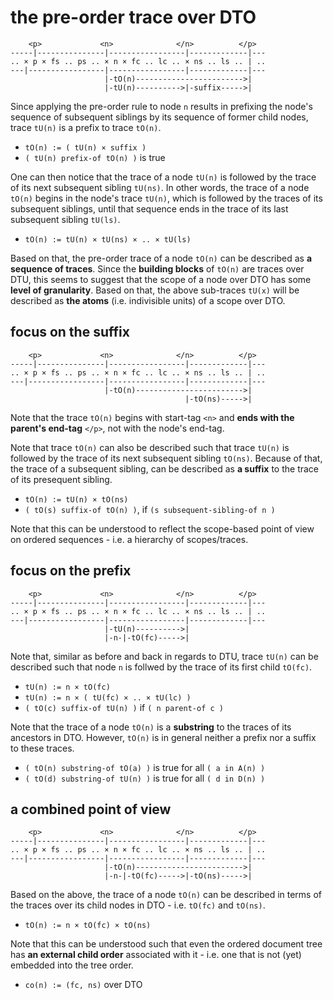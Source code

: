 
<!-- ======================================================================= -->
# the pre-order trace over DTO

```
    <p>             <n>              </n>          </p>
-----|---------------|-----------------|-------------|---
.. × p × fs .. ps .. × n × fc .. lc .. × ns .. ls .. | ..
---|-----------------|-----------------|-------------|---
                     |-tO(n)------------------------>|
                     |-tU(n)---------->|-suffix----->|
```

Since applying the pre-order rule to node `n` results in prefixing the node's
sequence of subsequent siblings by its sequence of former child nodes, trace
`tU(n)` is a prefix to trace `tO(n)`.

* `tO(n) := ( tU(n) × suffix )`
* `( tU(n) prefix-of tO(n) )` is true

One can then notice that the trace of a node `tU(n)` is followed by the trace
of its next subsequent sibling `tU(ns)`. In other words, the trace of a node
`tO(n)` begins in the node's trace `tU(n)`, which is followed by the traces
of its subsequent siblings, until that sequence ends in the trace of its last
subsequent sibling `tU(ls)`.

* `tO(n) := tU(n) × tU(ns) × .. × tU(ls)`

Based on that, the pre-order trace of a node `tO(n)` can be described as
**a sequence of traces**. Since the **building blocks** of `tO(n)` are traces
over DTU, this seems to suggest that the scope of a node over DTO has some
**level of granularity**. Based on that, the above sub-traces `tU(x)` will
be described as **the atoms** (i.e. indivisible units) of a scope over DTO.

<!-- ======================================================================= -->
## focus on the suffix

```
    <p>             <n>              </n>          </p>
-----|---------------|-----------------|-------------|---
.. × p × fs .. ps .. × n × fc .. lc .. × ns .. ls .. | ..
---|-----------------|-----------------|-------------|---
                     |-tO(n)------------------------>|
                                       |-tO(ns)----->|
```

Note that the trace `tO(n)` begins with start-tag `<n>` and
**ends with the parent's end-tag** `</p>`, not with the node's end-tag.

Note that trace `tO(n)` can also be described such that trace `tU(n)` is
followed by the trace of its next subsequent sibling `tO(ns)`. Because of
that, the trace of a subsequent sibling, can be described as **a suffix**
to the trace of its presequent sibling.

* `tO(n) := tU(n) × tO(ns)`
* `( tO(s) suffix-of tO(n) )`, if `(s subsequent-sibling-of n )`

Note that this can be understood to reflect the scope-based point of view
on ordered sequences - i.e. a hierarchy of scopes/traces.

<!-- ======================================================================= -->
## focus on the prefix

```
    <p>             <n>              </n>          </p>
-----|---------------|-----------------|-------------|---
.. × p × fs .. ps .. × n × fc .. lc .. × ns .. ls .. | ..
---|-----------------|-----------------|-------------|---
                     |-tU(n)---------->|
                     |-n-|-tO(fc)----->|
```

Note that, similar as before and back in regards to DTU, trace `tU(n)` can
be described such that node `n` is follwed by the trace of its first child
`tO(fc)`.

* `tU(n) := n × tO(fc)`
* `tU(n) := n × ( tU(fc) × .. × tU(lc) )`
* `( tO(c) suffix-of tU(n) )` if `( n parent-of c )`

Note that the trace of a node `tO(n)` is a **substring** to the traces of
its ancestors in DTO. However, `tO(n)` is in general neither a prefix nor
a suffix to these traces.

* `( tO(n) substring-of tO(a) )` is true for all `( a in A(n) )`
* `( tO(d) substring-of tU(n) )` is true for all `( d in D(n) )`

<!-- ======================================================================= -->
## a combined point of view

```
    <p>             <n>              </n>          </p>
-----|---------------|-----------------|-------------|---
.. × p × fs .. ps .. × n × fc .. lc .. × ns .. ls .. | ..
---|-----------------|-----------------|-------------|---
                     |-tO(n)------------------------>|
                     |-n-|-tO(fc)----->|-tO(ns)----->|
```

Based on the above, the trace of a node `tO(n)` can be described in terms of
the traces over its child nodes in DTO - i.e. `tO(fc)` and `tO(ns)`.

* `tO(n) := n × tO(fc) × tO(ns)`

Note that this can be understood such that even the ordered document tree has
**an external child order** associated with it - i.e. one that is not (yet)
embedded into the tree order.

* `co(n) := (fc, ns)` over DTO
